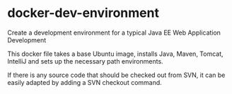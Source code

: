docker-dev-environment
======================

Create a development environment for a typical Java EE Web Application Development

This docker file takes a base Ubuntu image, installs Java, Maven, Tomcat, IntelliJ and sets up the 
necessary path environments.

If there is any source code that should be checked out from SVN, it can be easily adapted by adding a SVN checkout command.
